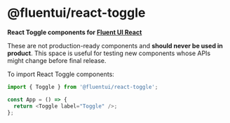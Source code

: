 # @fluentui/react-toggle

**React Toggle components for [Fluent UI React](https://developer.microsoft.com/en-us/fluentui)**

These are not production-ready components and **should never be used in product**. This space is useful for testing new components whose APIs might change before final release.

To import React Toggle components:

```js
import { Toggle } from '@fluentui/react-toggle';

const App = () => {
  return <Toggle label="Toggle" />;
};
```
